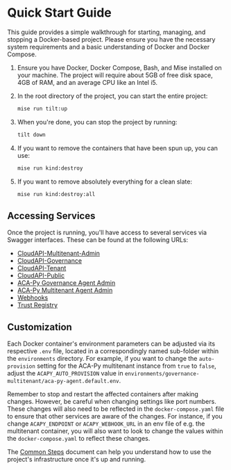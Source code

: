 # Quick Start Guide

This guide provides a simple walkthrough for starting, managing, and stopping a
Docker-based project. Please ensure you have the necessary system requirements
and a basic understanding of Docker and Docker Compose.

1. Ensure you have Docker, Docker Compose, Bash, and Mise installed on your
machine. The project will require about 5GB of free disk space, 4GB of RAM, and
an average CPU like an Intel i5.

2. In the root directory of the project, you can start the entire project:

   ```bash
   mise run tilt:up
   ```

3. When you're done, you can stop the project by running:

   ```bash
   tilt down
   ```

4. If you want to remove the containers that have been spun up, you can use:

   ```bash
   mise run kind:destroy
   ```

5. If you want to remove absolutely everything for a clean slate:

    ```bash
    mise run kind:destroy:all
    ```

## Accessing Services

Once the project is running, you'll have access to several services via Swagger
interfaces. These can be found at the following URLs:

- [CloudAPI-Multitenant-Admin](http://cloudapi.127.0.0.1.nip.io/tenant-admin/docs)
- [CloudAPI-Governance](http://cloudapi.127.0.0.1.nip.io/governance/docs)
- [CloudAPI-Tenant](http://cloudapi.127.0.0.1.nip.io/tenant/docs)
- [CloudAPI-Public](http://cloudapi.127.0.0.1.nip.io/public/docs)
- [ACA-Py Governance Agent Admin](http://governance-agent.cloudapi.127.0.0.1.nip.io)
- [ACA-Py Multitenant Agent Admin](http://multitenant-agent.cloudapi.127.0.0.1.nip.io)
- [Webhooks](http://webhooks.cloudapi.127.0.0.1.nip.io/docs)
- [Trust Registry](http://trust-registry.cloudapi.127.0.0.1.nip.io/docs)

## Customization

Each Docker container's environment parameters can be adjusted via its respective
`.env` file, located in a correspondingly named sub-folder within the
`environments` directory. For example, if you want to change the
`auto-provision` setting for the ACA-Py multitenant instance from `true` to
`false`, adjust the `ACAPY_AUTO_PROVISION` value in
`environments/governance-multitenant/aca-py-agent.default.env`.

Remember to stop and restart the affected containers after making changes. However, be careful when changing settings like port numbers. These changes will also need to be reflected in the `docker-compose.yaml` file to ensure that other services are aware of the changes. For instance, if you change `ACAPY_ENDPOINT` or `ACAPY_WEBHOOK_URL` in an env file of e.g. the multitenant container, you will also want to look to change the values within the `docker-compose.yaml` to reflect these changes.

The [Common Steps](Common%20Steps.md) document can help you understand how to use the project's infrastructure once it's up and running.
